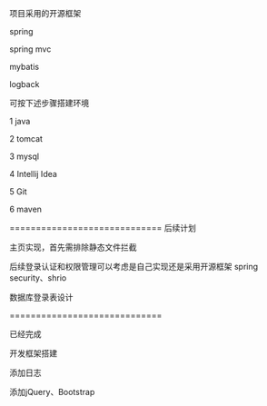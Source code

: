 项目采用的开源框架

spring

spring mvc

mybatis

logback

可按下述步骤搭建环境

1 java

2 tomcat

3 mysql

4 Intellij Idea

5 Git

6 maven

=============================
后续计划

主页实现，首先需排除静态文件拦截

后续登录认证和权限管理可以考虑是自己实现还是采用开源框架 spring security、shrio

数据库登录表设计

=============================

已经完成

开发框架搭建

添加日志

添加jQuery、Bootstrap

